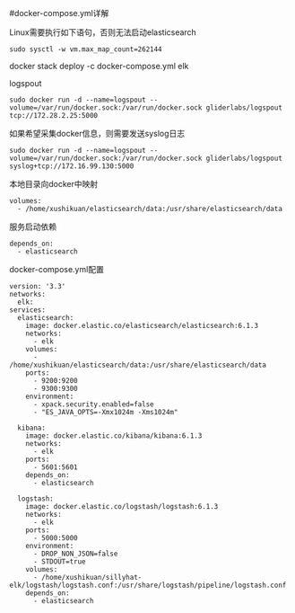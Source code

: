 #docker-compose.yml详解

Linux需要执行如下语句，否则无法启动elasticsearch
```
sudo sysctl -w vm.max_map_count=262144
```
docker stack deploy -c docker-compose.yml elk

logspout
```
sudo docker run -d --name=logspout --volume=/var/run/docker.sock:/var/run/docker.sock gliderlabs/logspout tcp://172.28.2.25:5000
```
如果希望采集docker信息，则需要发送syslog日志
```
sudo docker run -d --name=logspout --volume=/var/run/docker.sock:/var/run/docker.sock gliderlabs/logspout syslog+tcp://172.16.99.130:5000
```
本地目录向docker中映射
```
volumes:
  - /home/xushikuan/elasticsearch/data:/usr/share/elasticsearch/data
```
服务启动依赖
```
depends_on:
  - elasticsearch
```
docker-compose.yml配置
```
version: '3.3'
networks:
  elk:
services:
  elasticsearch:
    image: docker.elastic.co/elasticsearch/elasticsearch:6.1.3
    networks:
      - elk
    volumes:
      - /home/xushikuan/elasticsearch/data:/usr/share/elasticsearch/data
    ports:
      - 9200:9200
      - 9300:9300
    environment:
      - xpack.security.enabled=false
      - "ES_JAVA_OPTS=-Xmx1024m -Xms1024m"

  kibana:
    image: docker.elastic.co/kibana/kibana:6.1.3
    networks:
      - elk
    ports:
      - 5601:5601
    depends_on:
      - elasticsearch

  logstash:
    image: docker.elastic.co/logstash/logstash:6.1.3
    networks:
      - elk
    ports:
      - 5000:5000
    environment:
      - DROP_NON_JSON=false
      - STDOUT=true
    volumes:
      - /home/xushikuan/sillyhat-elk/logstash/logstash.conf:/usr/share/logstash/pipeline/logstash.conf
    depends_on:
      - elasticsearch
```